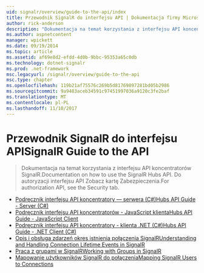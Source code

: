 ```yaml
---
uid: signalr/overview/guide-to-the-api/index
title: Przewodnik SignalR do interfejsu API | Dokumentacja firmy Microsoft
author: rick-anderson
description: "Dokumentacja na temat korzystania z interfejsu API koncentratorów SignalR. Do autoryzacji interfejsu API Zobacz kartę Zabezpieczenia."
ms.author: aspnetcontent
manager: wpickett
ms.date: 09/19/2014
ms.topic: article
ms.assetid: af69e8d2-efdd-4d0b-9bbc-95353a65c0db
ms.technology: dotnet-signalr
ms.prod: .net-framework
msc.legacyurl: /signalr/overview/guide-to-the-api
msc.type: chapter
ms.openlocfilehash: 119b21af75576c269b5d81769897281bd05b2986
ms.sourcegitcommit: 9a9483aceb34591c97451997036a9120c3fe2baf
ms.translationtype: MT
ms.contentlocale: pl-PL
ms.lasthandoff: 11/10/2017
---
```

<a name="signalr-guide-to-the-api"></a><span data-ttu-id="7c890-104">Przewodnik SignalR do interfejsu API</span><span class="sxs-lookup"><span data-stu-id="7c890-104">SignalR Guide to the API</span></span>
====================
> <span data-ttu-id="7c890-105">Dokumentacja na temat korzystania z interfejsu API koncentratorów SignalR.</span><span class="sxs-lookup"><span data-stu-id="7c890-105">Documentation on how to use the SignalR Hubs API.</span></span> <span data-ttu-id="7c890-106">Do autoryzacji interfejsu API Zobacz kartę Zabezpieczenia.</span><span class="sxs-lookup"><span data-stu-id="7c890-106">For authorization API, see the Security tab.</span></span>


- [<span data-ttu-id="7c890-107">Podręcznik interfejsu API koncentratory — serwera (C#)</span><span class="sxs-lookup"><span data-stu-id="7c890-107">Hubs API Guide - Server (C#)</span></span>](hubs-api-guide-server.md)
- [<span data-ttu-id="7c890-108">Podręcznik interfejsu API koncentratorów - JavaScript klienta</span><span class="sxs-lookup"><span data-stu-id="7c890-108">Hubs API Guide - JavaScript Client</span></span>](hubs-api-guide-javascript-client.md)
- [<span data-ttu-id="7c890-109">Podręcznik interfejsu API koncentratory - klienta .NET (C#)</span><span class="sxs-lookup"><span data-stu-id="7c890-109">Hubs API Guide - .NET Client (C#)</span></span>](hubs-api-guide-net-client.md)
- [<span data-ttu-id="7c890-110">Opis i obsługa zdarzeń okres istnienia połączenia SignalR</span><span class="sxs-lookup"><span data-stu-id="7c890-110">Understanding and Handling Connection Lifetime Events in SignalR</span></span>](handling-connection-lifetime-events.md)
- [<span data-ttu-id="7c890-111">Praca z grupami w SignalR</span><span class="sxs-lookup"><span data-stu-id="7c890-111">Working with Groups in SignalR</span></span>](working-with-groups.md)
- [<span data-ttu-id="7c890-112">Mapowanie użytkowników SignalR do połączenia</span><span class="sxs-lookup"><span data-stu-id="7c890-112">Mapping SignalR Users to Connections</span></span>](mapping-users-to-connections.md)
